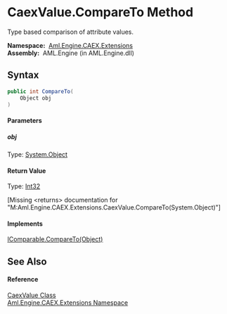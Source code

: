 CaexValue.CompareTo Method
==========================
Type based comparison of attribute values.

  **Namespace:**  [Aml.Engine.CAEX.Extensions][1]  
  **Assembly:**  AML.Engine (in AML.Engine.dll)

Syntax
------

```csharp
public int CompareTo(
	Object obj
)
```

#### Parameters

##### *obj*
Type: [System.Object][2]  


#### Return Value
Type: [Int32][3]  

[Missing &lt;returns> documentation for "M:Aml.Engine.CAEX.Extensions.CaexValue.CompareTo(System.Object)"]

#### Implements
[IComparable.CompareTo(Object)][4]  


See Also
--------

#### Reference
[CaexValue Class][5]  
[Aml.Engine.CAEX.Extensions Namespace][1]  

[1]: ../README.md
[2]: https://docs.microsoft.com/dotnet/api/system.object
[3]: https://docs.microsoft.com/dotnet/api/system.int32
[4]: https://docs.microsoft.com/dotnet/api/system.icomparable.compareto#System_IComparable_CompareTo_System_Object_
[5]: README.md
[6]: https://www.automationml.org
[7]: ../../icons/logoShade.png